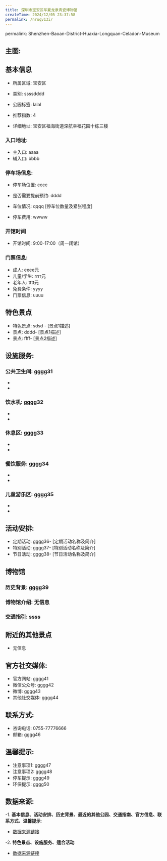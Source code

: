 ```yaml
---
title: 深圳市宝安区华夏龙泉青瓷博物馆
createTime: 2024/12/05 23:37:58
permalink: /nruqv13i/
---
```

permalink: Shenzhen-Baoan-District-Huaxia-Longquan-Celadon-Museum
## 主图:
<ImageCard
image="https://cn.bing.com/th?id=OHR.AlfanzinaLighthouse_ZH-CN9704515669_1920x1080.webp"
title= "深圳市宝安区华夏龙泉青瓷博物馆"
description= ""
date="2024/12/05"
href="/"
author="市文化广电旅游体育局"
/>
## 基本信息

- 所属区域: 宝安区

- 类别: ssssdddd

- 公园标签: lalal

- 推荐指数: 4

- 详细地址: 宝安区福海街道深航幸福花园十栋三楼

### 入口地址:
- 主入口: aaaa
- 辅入口: bbbb
### 停车场信息:
- 停车场位置: cccc

- 是否需要提前预约: dddd

- 车位情况: qqqq [停车位数量及紧张程度]

- 停车费用: wwww

### 开馆时间
- 开馆时间: 9:00-17:00（周一闭馆）

### 门票信息:
- 成人: eeee元
- 儿童/学生: rrrr元
- 老年人: tttt元
- 免费条件: yyyy
- 门票信息: uuuu
## 特色景点
- 特色景点: sdsd - [景点1描述]
- 景点: dddd- [景点1描述]
- 景点: ffff- [景点2描述]
## 设施服务:
### 公共卫生间: gggg31
- 
- 
### 饮水机: gggg32
- 
- 
### 休息区: gggg33
- 
- 
### 餐饮服务: gggg34
- 
- 
### 儿童游乐区: gggg35
- 
- 
## 活动安排:
- 定期活动: gggg36- [定期活动名称及简介]
- 特别活动: gggg37- [特别活动名称及简介]
- 节日活动: gggg38- [节日活动名称及简介]
## 博物馆
### 历史背景: gggg39
### 博物馆介绍: 无信息
### 交通指引: ssss

## 附近的其他景点
- 无信息

## 官方社交媒体:
- 官方网站: gggg41
- 微信公众号: gggg42
- 微博: gggg43
- 其他社交媒体: gggg44

## 联系方式:
- 咨询电话: 0755-77776666
- 邮箱: gggg46

## 温馨提示:
- 注意事项1: gggg47
- 注意事项2: gggg48
- 停车提示: gggg49
- 环保提示: gggg50

## 数据来源:
-1. **基本信息、活动安排、历史背景、最近的其他公园、交通指南、官方信息、联系方式、温馨提示**:
- [数据来源链接](http://wtl.sz.gov.cn/ggfw/whl/bwgylb/index.html)

-2. **特色景点、设施服务、适合活动**:
- [数据来源链接](http://wtl.sz.gov.cn/ggfw/whl/bwgylb/index.html)

